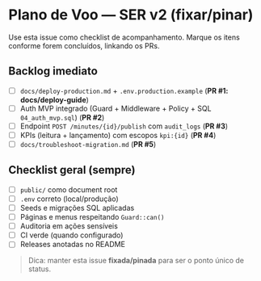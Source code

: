 # Plano de Voo — SER v2 (fixar/pinar)

Use esta issue como checklist de acompanhamento. Marque os itens conforme forem concluídos, linkando os PRs.

## Backlog imediato
- [ ] `docs/deploy-production.md` + `.env.production.example` (**PR #1: docs/deploy-guide**)
- [ ] Auth MVP integrado (Guard + Middleware + Policy + SQL `04_auth_mvp.sql`) (**PR #2**)
- [ ] Endpoint `POST /minutes/{id}/publish` com `audit_logs` (**PR #3**)
- [ ] KPIs (leitura + lançamento) com escopos `kpi:{id}` (**PR #4**)
- [ ] `docs/troubleshoot-migration.md` (**PR #5**)

## Checklist geral (sempre)
- [ ] `public/` como document root
- [ ] `.env` correto (local/produção)
- [ ] Seeds e migrações SQL aplicadas
- [ ] Páginas e menus respeitando `Guard::can()`
- [ ] Auditoria em ações sensíveis
- [ ] CI verde (quando configurado)
- [ ] Releases anotadas no README

> Dica: manter esta issue **fixada/pinada** para ser o ponto único de status.
